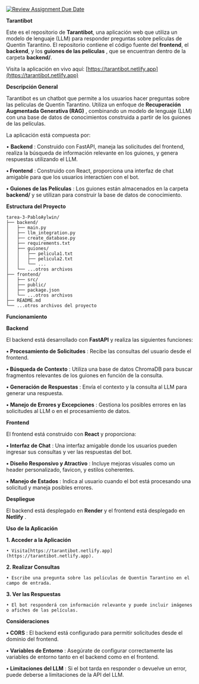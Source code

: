 [![Review Assignment Due Date](https://classroom.github.com/assets/deadline-readme-button-22041afd0340ce965d47ae6ef1cefeee28c7c493a6346c4f15d667ab976d596c.svg)](https://classroom.github.com/a/O9GgJ1PR)

**Tarantibot**

Este es el repositorio de  **Tarantibot**, una aplicación web que utiliza un modelo de lenguaje (LLM) para responder preguntas sobre películas de Quentin Tarantino. El repositorio contiene el código fuente del  **frontend**, el  **backend**, y los  **guiones de las películas** , que se encuentran dentro de la carpeta **backend/**.

Visita la aplicación en vivo aquí: [https://tarantibot.netlify.app](https://tarantibot.netlify.app)

**Descripción General**

Tarantibot es un chatbot que permite a los usuarios hacer preguntas sobre las películas de Quentin Tarantino. Utiliza un enfoque de  **Recuperación Augmentada Generativa (RAG)** , combinando un modelo de lenguaje (LLM) con una base de datos de conocimientos construida a partir de los guiones de las películas.

La aplicación está compuesta por:

• **Backend** : Construido con FastAPI, maneja las solicitudes del frontend, realiza la búsqueda de información relevante en los guiones, y genera respuestas utilizando el LLM.

**• Frontend** : Construido con React, proporciona una interfaz de chat amigable para que los usuarios interactúen con el bot.

**•** **Guiones de las Películas** : Los guiones están almacenados en la carpeta **backend/** y se utilizan para construir la base de datos de conocimiento.

**Estructura del Proyecto**

```
tarea-3-PabloAylwin/
├── backend/
│   ├── main.py
│   ├── llm_integration.py
│   ├── create_database.py
│   ├── requirements.txt
│   ├── guiones/
│   │   ├── pelicula1.txt
│   │   ├── pelicula2.txt
│   │   └── ...
│   └── ...otros archivos
├── frontend/
│   ├── src/
│   ├── public/
│   ├── package.json
│   └── ...otros archivos
├── README.md
└── ...otros archivos del proyecto
```


**Funcionamiento**

**Backend**

El backend está desarrollado con **FastAPI** y realiza las siguientes funciones:

**•** **Procesamiento de Solicitudes** : Recibe las consultas del usuario desde el frontend.

**• Búsqueda de Contexto** : Utiliza una base de datos ChromaDB para buscar fragmentos relevantes de los guiones en función de la consulta.

**•** **Generación de Respuestas** : Envía el contexto y la consulta al LLM para generar una respuesta.

**•** **Manejo de Errores y Excepciones** : Gestiona los posibles errores en las solicitudes al LLM o en el procesamiento de datos.

**Frontend**

El frontend está construido con **React** y proporciona:

**• Interfaz de Chat** : Una interfaz amigable donde los usuarios pueden ingresar sus consultas y ver las respuestas del bot.

**•** **Diseño Responsivo y Atractivo** : Incluye mejoras visuales como un header personalizado, favicon, y estilos coherentes.

**•** **Manejo de Estados** : Indica al usuario cuando el bot está procesando una solicitud y maneja posibles errores.

**Despliegue**

El backend está desplegado en  **Render**  y el frontend está desplegado en  **Netlify** .

**Uso de la Aplicación**

**1. Acceder a la Aplicación**

    • Visita[https://tarantibot.netlify.app](https://tarantibot.netlify.app).

**2. Realizar Consultas**

    • Escribe una pregunta sobre las películas de Quentin Tarantino en el campo de entrada.

**3. Ver las Respuestas**

    • El bot responderá con información relevante y puede incluir imágenes o afiches de las películas.

**Consideraciones**

**•** **CORS** : El backend está configurado para permitir solicitudes desde el dominio del frontend.

**•** **Variables de Entorno** : Asegúrate de configurar correctamente las variables de entorno tanto en el backend como en el frontend.

**•** **Limitaciones del LLM** : Si el bot tarda en responder o devuelve un error, puede deberse a limitaciones de la API del LLM.
